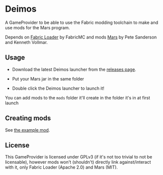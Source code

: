 # Deimos

A GameProvider to be able to use the Fabric modding toolchain to make and use mods for the Mars
program.

Depends on [Fabric Loader](https://github.com/FabricMC/fabric-loader/) by FabricMC and mods 
[Mars](https://courses.missouristate.edu/kenvollmar/mars/) by Pete Sanderson and Kenneth Vollmar.

## Usage

- Download the latest Deimos launcher from the [releases page](https://github.com/illogicWorks/deimos/releases).

- Put your Mars jar in the same folder

- Double click the Deimos launcher to launch it!

You can add mods to the `mods` folder it'll create in the folder it's in at first launch

## Creating mods

See [the example mod](https://github.com/illogicWorks/DeimosExampleMod).

## License

This GameProvider is licensed under GPLv3 (if it's not too trivial to not be licensable), however mods won't (shouldn't) directly link against/interact with it, only Fabric Loader (Apache 2.0) and Mars (MIT).
